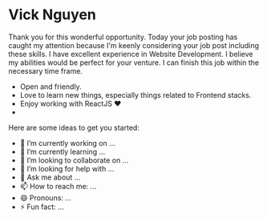 # Vick Nguyen
Thank you for this wonderful opportunity. Today your job posting has caught my attention because I'm keenly considering your job post including these skills. I have excellent experience in Website Development. I believe my abilities would be perfect for your venture. I can finish this job within the necessary time frame.
- Open and friendly.
- Love to learn new things, especially things related to Frontend stacks.
- Enjoy working with ReactJS ❤
- 
Here are some ideas to get you started:
- 🔭 I’m currently working on ...
- 🌱 I’m currently learning ...
- 👯 I’m looking to collaborate on ...
- 🤔 I’m looking for help with ...
- 💬 Ask me about ...
- 📫 How to reach me: ...
- 😄 Pronouns: ...
- ⚡ Fun fact: ...

